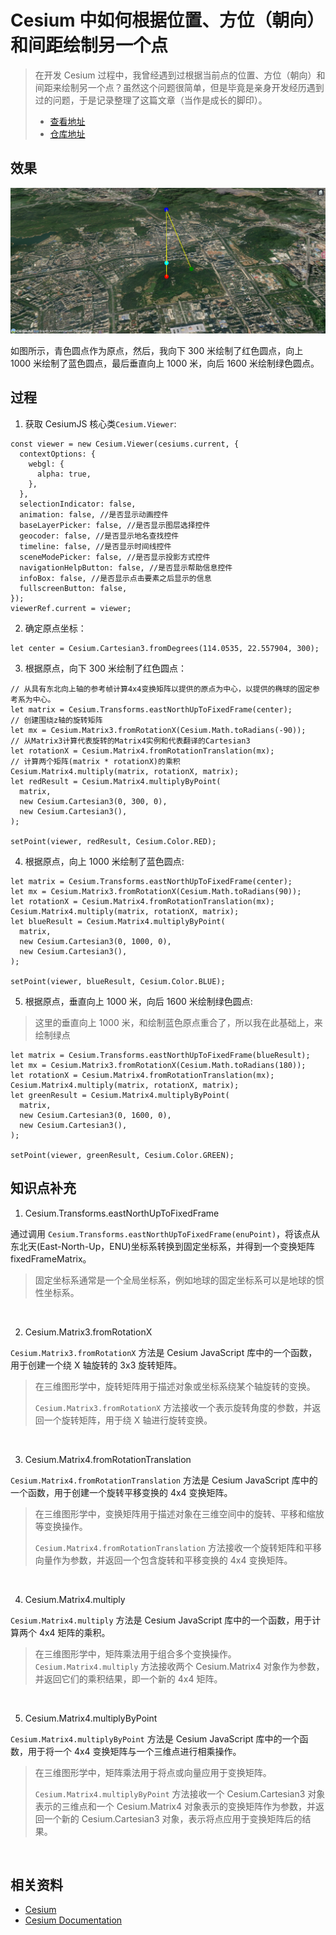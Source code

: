 # Cesium 中如何根据位置、方位（朝向）和间距绘制另一个点

> 在开发 Cesium 过程中，我曾经遇到过根据当前点的位置、方位（朝向）和间距来绘制另一个点？虽然这个问题很简单，但是毕竟是亲身开发经历遇到过的问题，于是记录整理了这篇文章（当作是成长的脚印）。
>
> - [查看地址](https://cesium-entity-model.vercel.app/)
> - [仓库地址](https://github.com/WaterSeeding/CesiumEntityModel)

## 效果

![效果](./Cesium中如何根据位置和方位绘制另一个点/1.png)

如图所示，青色圆点作为原点，然后，我向下 300 米绘制了红色圆点，向上 1000 米绘制了蓝色圆点，最后垂直向上 1000 米，向后 1600 米绘制绿色圆点。

## 过程

1. 获取 CesiumJS 核心类`Cesium.Viewer`:

```tsx
const viewer = new Cesium.Viewer(cesiums.current, {
  contextOptions: {
    webgl: {
      alpha: true,
    },
  },
  selectionIndicator: false,
  animation: false, //是否显示动画控件
  baseLayerPicker: false, //是否显示图层选择控件
  geocoder: false, //是否显示地名查找控件
  timeline: false, //是否显示时间线控件
  sceneModePicker: false, //是否显示投影方式控件
  navigationHelpButton: false, //是否显示帮助信息控件
  infoBox: false, //是否显示点击要素之后显示的信息
  fullscreenButton: false,
});
viewerRef.current = viewer;
```

2. 确定原点坐标：

```tsx
let center = Cesium.Cartesian3.fromDegrees(114.0535, 22.557904, 300);
```

3. 根据原点，向下 300 米绘制了红色圆点：

```tsx
// 从具有东北向上轴的参考帧计算4x4变换矩阵以提供的原点为中心，以提供的椭球的固定参考系为中心。
let matrix = Cesium.Transforms.eastNorthUpToFixedFrame(center);
// 创建围绕z轴的旋转矩阵
let mx = Cesium.Matrix3.fromRotationX(Cesium.Math.toRadians(-90));
// 从Matrix3计算代表旋转的Matrix4实例和代表翻译的Cartesian3
let rotationX = Cesium.Matrix4.fromRotationTranslation(mx);
// 计算两个矩阵(matrix * rotationX)的乘积
Cesium.Matrix4.multiply(matrix, rotationX, matrix);
let redResult = Cesium.Matrix4.multiplyByPoint(
  matrix,
  new Cesium.Cartesian3(0, 300, 0),
  new Cesium.Cartesian3(),
);

setPoint(viewer, redResult, Cesium.Color.RED);
```

4. 根据原点，向上 1000 米绘制了蓝色圆点:

```tsx
let matrix = Cesium.Transforms.eastNorthUpToFixedFrame(center);
let mx = Cesium.Matrix3.fromRotationX(Cesium.Math.toRadians(90));
let rotationX = Cesium.Matrix4.fromRotationTranslation(mx);
Cesium.Matrix4.multiply(matrix, rotationX, matrix);
let blueResult = Cesium.Matrix4.multiplyByPoint(
  matrix,
  new Cesium.Cartesian3(0, 1000, 0),
  new Cesium.Cartesian3(),
);

setPoint(viewer, blueResult, Cesium.Color.BLUE);
```

5. 根据原点，垂直向上 1000 米，向后 1600 米绘制绿色圆点:

> 这里的垂直向上 1000 米，和绘制蓝色原点重合了，所以我在此基础上，来绘制绿点

```tsx
let matrix = Cesium.Transforms.eastNorthUpToFixedFrame(blueResult);
let mx = Cesium.Matrix3.fromRotationX(Cesium.Math.toRadians(180));
let rotationX = Cesium.Matrix4.fromRotationTranslation(mx);
Cesium.Matrix4.multiply(matrix, rotationX, matrix);
let greenResult = Cesium.Matrix4.multiplyByPoint(
  matrix,
  new Cesium.Cartesian3(0, 1600, 0),
  new Cesium.Cartesian3(),
);

setPoint(viewer, greenResult, Cesium.Color.GREEN);
```

## 知识点补充

1. Cesium.Transforms.eastNorthUpToFixedFrame

通过调用 `Cesium.Transforms.eastNorthUpToFixedFrame(enuPoint)`，将该点从东北天(East-North-Up，ENU)坐标系转换到固定坐标系，并得到一个变换矩阵 fixedFrameMatrix。

> 固定坐标系通常是一个全局坐标系，例如地球的固定坐标系可以是地球的惯性坐标系。

<br />

2. Cesium.Matrix3.fromRotationX

`Cesium.Matrix3.fromRotationX` 方法是 Cesium JavaScript 库中的一个函数，用于创建一个绕 X 轴旋转的 3x3 旋转矩阵。

> 在三维图形学中，旋转矩阵用于描述对象或坐标系绕某个轴旋转的变换。
>
> `Cesium.Matrix3.fromRotationX` 方法接收一个表示旋转角度的参数，并返回一个旋转矩阵，用于绕 X 轴进行旋转变换。

<br />

3. Cesium.Matrix4.fromRotationTranslation

`Cesium.Matrix4.fromRotationTranslation` 方法是 Cesium JavaScript 库中的一个函数，用于创建一个旋转平移变换的 4x4 变换矩阵。

> 在三维图形学中，变换矩阵用于描述对象在三维空间中的旋转、平移和缩放等变换操作。
>
> `Cesium.Matrix4.fromRotationTranslation` 方法接收一个旋转矩阵和平移向量作为参数，并返回一个包含旋转和平移变换的 4x4 变换矩阵。

<br />

4. Cesium.Matrix4.multiply

`Cesium.Matrix4.multiply` 方法是 Cesium JavaScript 库中的一个函数，用于计算两个 4x4 矩阵的乘积。

> 在三维图形学中，矩阵乘法用于组合多个变换操作。 `Cesium.Matrix4.multiply` 方法接收两个 Cesium.Matrix4 对象作为参数，并返回它们的乘积结果，即一个新的 4x4 矩阵。

<br />

5. Cesium.Matrix4.multiplyByPoint

`Cesium.Matrix4.multiplyByPoint` 方法是 Cesium JavaScript 库中的一个函数，用于将一个 4x4 变换矩阵与一个三维点进行相乘操作。

> 在三维图形学中，矩阵乘法用于将点或向量应用于变换矩阵。
>
> `Cesium.Matrix4.multiplyByPoint` 方法接收一个 Cesium.Cartesian3 对象表示的三维点和一个 Cesium.Matrix4 对象表示的变换矩阵作为参数，并返回一个新的 Cesium.Cartesian3 对象，表示将点应用于变换矩阵后的结果。

<br />

## 相关资料

- [Cesium](https://cesium.com/)
- [Cesium Documentation](https://cesium.com/docs/)
